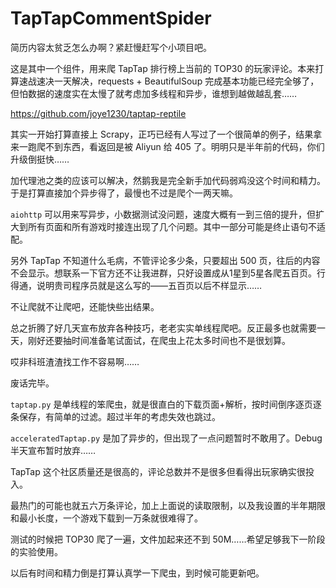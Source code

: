 # TapTapCommentSpider

简历内容太贫乏怎么办啊？紧赶慢赶写个小项目吧。

这是其中一个组件，用来爬 TapTap 排行榜上当前的 TOP30 的玩家评论。本来打算速战速决一天解决，requests + BeautifulSoup 完成基本功能已经完全够了，但怕数据的速度实在太慢了就考虑加多线程和异步，谁想到越做越乱套……

https://github.com/joye1230/taptap-reptile

其实一开始打算直接上 Scrapy，正巧已经有人写过了一个很简单的例子，结果拿来一跑爬不到东西，看返回是被 Aliyun 给 405 了。明明只是半年前的代码，你们升级倒挺快……

加代理池之类的应该可以解决，然鹅我是完全新手加代码弱鸡没这个时间和精力。于是打算直接加个异步得了，最慢也不过是爬个一两天嘛。

`aiohttp` 可以用来写异步，小数据测试没问题，速度大概有一到三倍的提升，但扩大到所有页面和所有游戏时接连出现了几个问题。其中一部分可能是终止语句不适配。

另外 TapTap 不知道什么毛病，不管评论多少条，只要超出 500 页，往后的内容不会显示。想联系一下官方还不让我进群，只好设置成从1星到5星各爬五百页。行得通，说明贵司程序员就是这么写的——五百页以后不样显示……

不让爬就不让爬吧，还能快些出结果。

总之折腾了好几天宣布放弃各种技巧，老老实实单线程爬吧。反正最多也就需要一天，刚好还要抽时间准备笔试面试，在爬虫上花太多时间也不是很划算。

哎非科班渣渣找工作不容易啊……

废话完毕。

`taptap.py` 是单线程的笨爬虫，就是很直白的下载页面+解析，按时间倒序逐页逐条保存，有简单的过滤。超过半年的考虑失效也跳过。

`acceleratedTaptap.py` 是加了异步的，但出现了一点问题暂时不敢用了。Debug 半天宣布暂时放弃……

TapTap 这个社区质量还是很高的，评论总数并不是很多但看得出玩家确实很投入。

最热门的可能也就五六万条评论，加上上面说的读取限制，以及我设置的半年期限和最小长度，一个游戏下载到一万条就很难得了。

测试的时候把 TOP30 爬了一遍，文件加起来还不到 50M……希望足够我下一阶段的实验使用。



以后有时间和精力倒是打算认真学一下爬虫，到时候可能更新吧。